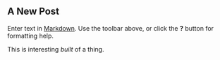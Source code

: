 ## A New Post

Enter text in [Markdown](http://daringfireball.net/projects/markdown/). Use the toolbar above, or click the **?** button for formatting help.


This is interesting *built* of a thing.